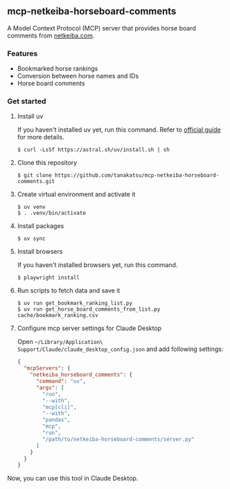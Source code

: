 ## mcp-netkeiba-horseboard-comments

A Model Context Protocol (MCP) server that provides horse board comments from [netkeiba.com](https://www.netkeiba.com/).

### Features

- Bookmarked horse rankings
- Conversion between horse names and IDs
- Horse board comments

### Get started

1. Install uv

    If you haven't installed uv yet, run this command.
    Refer to [official guide](https://docs.astral.sh/uv/getting-started/installation/) for more details.

    ```
    $ curl -LsSf https://astral.sh/uv/install.sh | sh
    ```
1. Clone this repository
    ```
    $ git clone https://github.com/tanakatsu/mcp-netkeiba-horseboard-comments.git
    ```
1. Create virtual environment and activate it
    ```
    $ uv venv
    $ . .venv/bin/activate
    ```
1. Install packages
    ```
    $ uv sync
    ```
1. Install browsers

    If you haven't installed browsers yet, run this command.
    ```
    $ playwright install
    ```
1. Run scripts to fetch data and save it
    ```
    $ uv run get_bookmark_ranking_list.py
    $ uv run get_horse_board_comments_from_list.py cache/bookmark_ranking.csv
    ```
1. Configure mcp server settings for Claude Desktop

    Open `~/Library/Application\ Support/Claude/claude_desktop_config.json` and add following settings:
    ```json
    {
      "mcpServers": {
        "netkeiba_horseboard_comments": {
          "command": "uv",
          "args": [
            "run",
            "--with",
            "mcp[cli]",
            "--with",
            "pandas",
            "mcp",
            "run",
            "/path/to/netkeiba-horseboard-comments/server.py"
          ]
        }
      }
    }
    ```

Now, you can use this tool in Claude Desktop.
